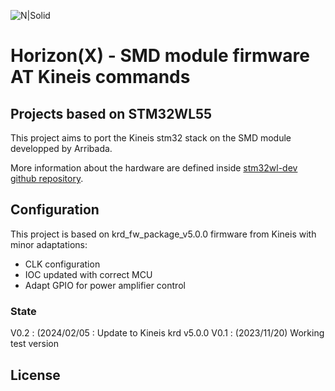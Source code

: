 ![N|Solid](https://arribada.org/wp-content/uploads/2022/01/arribada_web_logo_g.svg)
# Horizon(X) - SMD module firmware AT Kineis commands
## Projects based on STM32WL55

This project aims to port the Kineis stm32 stack on the SMD module developped by Arribada. 

More information about the hardware are defined inside [stm32wl-dev github repository](https://github.com/arribada/stm32wl-dev).

## Configuration
This project is based on krd_fw_package_v5.0.0 firmware from Kineis with minor adaptations:
 - CLK configuration
 - IOC updated with correct MCU
 - Adapt GPIO for power amplifier control



### State
V0.2 : (2024/02/05 : Update to Kineis krd v5.0.0
V0.1 : (2023/11/20) Working test version


## License
